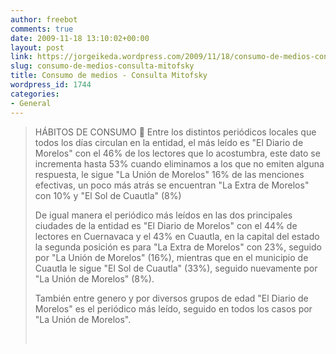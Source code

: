 ```yaml
---
author: freebot
comments: true
date: 2009-11-18 13:10:02+00:00
layout: post
link: https://jorgeikeda.wordpress.com/2009/11/18/consumo-de-medios-consulta-mitofsky/
slug: consumo-de-medios-consulta-mitofsky
title: Consumo de medios - Consulta Mitofsky
wordpress_id: 1744
categories:
- General
---
```


<blockquote>HÁBITOS DE CONSUMO
 Entre los distintos periódicos locales que todos los días circulan en la entidad, el más leído es "El Diario de Morelos" con el 46% de los lectores que lo acostumbra, este dato se incrementa hasta 53% cuando eliminamos a los que no emiten alguna respuesta, le sigue "La Unión de Morelos" 16% de las menciones efectivas, un poco más atrás se encuentran "La Extra de Morelos" con 10% y "El Sol de Cuautla" (8%)

De igual manera el periódico más leídos en las dos principales ciudades de la entidad es "El Diario de Morelos" con el 44% de lectores en Cuernavaca y el 43% en Cuautla, en la capital del estado la segunda posición es para "La Extra de Morelos" con 23%, seguido por "La Unión de Morelos" (16%), mientras que en el municipio de Cuautla le sigue "El Sol de Cuautla" (33%), seguido nuevamente por "La Unión de Morelos" (8%).

También entre genero y por diversos grupos de edad "El Diario de Morelos" es el periódico más leído, seguido en todos los casos por "La Unión de Morelos".

 </blockquote>
